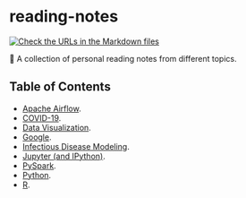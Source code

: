 # reading-notes

[![Check the URLs in the Markdown files](https://github.com/joaopalmeiro/reading-notes/actions/workflows/check.yml/badge.svg)](https://github.com/joaopalmeiro/reading-notes/actions/workflows/check.yml)

:page_with_curl: A collection of personal reading notes from different topics.

## Table of Contents

- [Apache Airflow](airflow).
- [COVID-19](covid-19).
- [Data Visualization](data-visualization).
- [Google](google).
- [Infectious Disease Modeling](infectious-disease-modeling).
- [Jupyter (and IPython)](jupyter).
- [PySpark](pyspark).
- [Python](python).
- [R](r).
